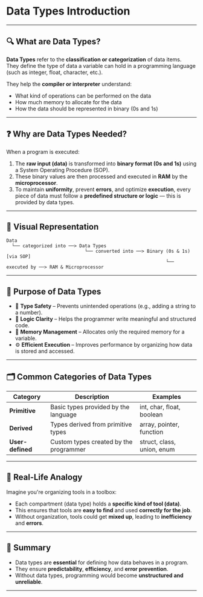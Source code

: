 # Data Types Introduction

---

## 🔍 What are Data Types?

**Data Types** refer to the **classification or categorization** of data items.  
They define the type of data a variable can hold in a programming language (such as integer, float, character, etc.).

They help the **compiler or interpreter** understand:
- What kind of operations can be performed on the data
- How much memory to allocate for the data
- How the data should be represented in binary (0s and 1s)

---

## ❓ Why are Data Types Needed?

When a program is executed:

1. The **raw input (data)** is transformed into **binary format (0s and 1s)** using a System Operating Procedure (SOP).
2. These binary values are then processed and executed in **RAM** by the **microprocessor**.
3. To maintain **uniformity**, prevent **errors**, and optimize **execution**, every piece of data must follow a **predefined structure or logic** — this is provided by data types.

---

## 🧠 Visual Representation

```text
Data 
  └── categorized into ──> Data Types
                             └── converted into ──> Binary (0s & 1s) [via SOP]
                                                           └── executed by ──> RAM & Microprocessor
```


---

## 🎯 Purpose of Data Types

- 🔐 **Type Safety** – Prevents unintended operations (e.g., adding a string to a number).
- 🧠 **Logic Clarity** – Helps the programmer write meaningful and structured code.
- 💾 **Memory Management** – Allocates only the required memory for a variable.
- ⚙️ **Efficient Execution** – Improves performance by organizing how data is stored and accessed.

---

## 🗂️ Common Categories of Data Types

| Category         | Description                              | Examples                     |
|------------------|------------------------------------------|------------------------------|
| **Primitive**     | Basic types provided by the language     | int, char, float, boolean     |
| **Derived**       | Types derived from primitive types       | array, pointer, function      |
| **User-defined**  | Custom types created by the programmer   | struct, class, union, enum    |

---

## 🧾 Real-Life Analogy

Imagine you're organizing tools in a toolbox:

- Each compartment (data type) holds a **specific kind of tool (data)**.
- This ensures that tools are **easy to find** and used **correctly for the job**.
- Without organization, tools could get **mixed up**, leading to **inefficiency** and **errors**.

---

## 🔄 Summary

- Data types are **essential** for defining how data behaves in a program.
- They ensure **predictability**, **efficiency**, and **error prevention**.
- Without data types, programming would become **unstructured and unreliable**.

---
